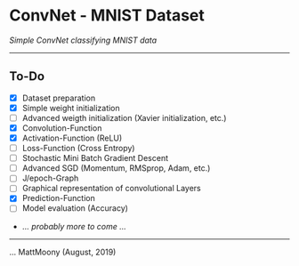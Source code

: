 # ConvNet - MNIST Dataset
_Simple ConvNet classifying MNIST data_

---

## To-Do

* [x] Dataset preparation
* [x] Simple weight initialization
* [ ] Advanced weigth initialization (Xavier initialization, etc.)
* [x] Convolution-Function
* [x] Activation-Function (ReLU)
* [ ] Loss-Function (Cross Entropy)
* [ ] Stochastic Mini Batch Gradient Descent
* [ ] Advanced SGD (Momentum, RMSprop, Adam, etc.)
* [ ] J/epoch-Graph
* [ ] Graphical representation of convolutional Layers
* [x] Prediction-Function
* [ ] Model evaluation (Accuracy)
* _... probably more to come ..._

---

... MattMoony (August, 2019)